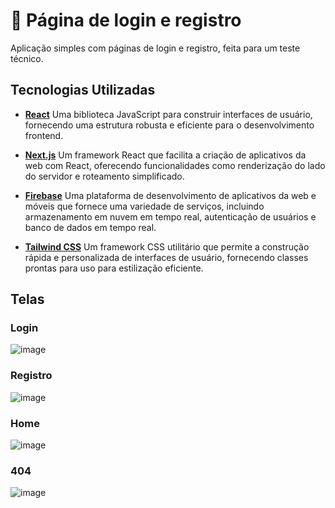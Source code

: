 # 🍃 Página de login e registro
Aplicação simples com páginas de login e registro, feita para um teste técnico.

## Tecnologias Utilizadas

- **[React](https://pt-br.react.dev)** Uma biblioteca JavaScript para construir interfaces de usuário, fornecendo uma estrutura robusta e eficiente para o desenvolvimento frontend.

- **[Next.js](https://nextjs.org/)** Um framework React que facilita a criação de aplicativos da web com React, oferecendo funcionalidades como renderização do lado do servidor e roteamento simplificado.

- **[Firebase](https://firebase.google.com/?hl=pt/)** Uma plataforma de desenvolvimento de aplicativos da web e móveis que fornece uma variedade de serviços, incluindo armazenamento em nuvem em tempo real, autenticação de usuários e banco de dados em tempo real.

- **[Tailwind CSS](https://tailwindui.com)** Um framework CSS utilitário que permite a construção rápida e personalizada de interfaces de usuário, fornecendo classes prontas para uso para estilização eficiente.

## Telas
### Login
![image](https://github.com/Maruquitus/teste-delfos/assets/58173530/29e240b0-de19-4d8b-b5c4-6853363df951)

### Registro
![image](https://github.com/Maruquitus/teste-delfos/assets/58173530/6758e05e-74c7-4fa4-973e-dee4e724eb96)

### Home
![image](https://github.com/Maruquitus/teste-delfos/assets/58173530/249f63a0-1e7c-4a48-8947-ea6da4cf8fb4)

### 404
![image](https://github.com/Maruquitus/teste-delfos/assets/58173530/3586b0c6-3f48-4cef-a323-a943b60c2e8e)

